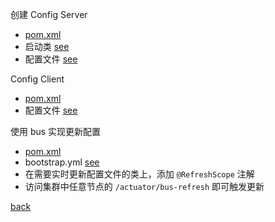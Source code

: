 创建 Config Server  
- [pom.xml](2/1.md)  
- 启动类 [see](2/2.md)  
- 配置文件 [see](2/3.md)  

Config Client 
- [pom.xml](2/4.md)  
- 配置文件 [see](2/5.md)  

使用 bus 实现更新配置  
- [pom.xml](2/6.md)  
- bootstrap.yml [see](2/7.md)  
- 在需要实时更新配置文件的类上，添加 `@RefreshScope` 注解  
- 访问集群中任意节点的 `/actuator/bus-refresh` 即可触发更新  

[back](../6.md)  
